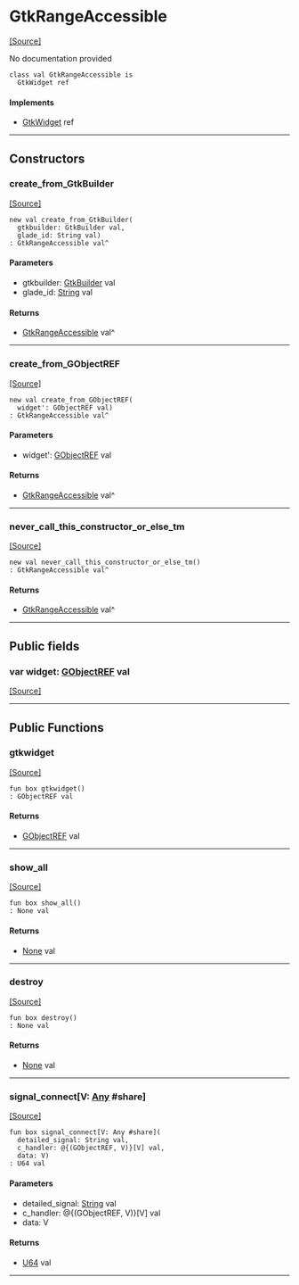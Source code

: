 # GtkRangeAccessible
<span class="source-link">[[Source]](src/gtk3/GtkRangeAccessible.md#L6)</span>

No documentation provided


```pony
class val GtkRangeAccessible is
  GtkWidget ref
```

#### Implements

* [GtkWidget](gtk3-GtkWidget.md) ref

---

## Constructors

### create_from_GtkBuilder
<span class="source-link">[[Source]](src/gtk3/GtkRangeAccessible.md#L14)</span>


```pony
new val create_from_GtkBuilder(
  gtkbuilder: GtkBuilder val,
  glade_id: String val)
: GtkRangeAccessible val^
```
#### Parameters

*   gtkbuilder: [GtkBuilder](gtk3-GtkBuilder.md) val
*   glade_id: [String](builtin-String.md) val

#### Returns

* [GtkRangeAccessible](gtk3-GtkRangeAccessible.md) val^

---

### create_from_GObjectREF
<span class="source-link">[[Source]](src/gtk3/GtkRangeAccessible.md#L17)</span>


```pony
new val create_from_GObjectREF(
  widget': GObjectREF val)
: GtkRangeAccessible val^
```
#### Parameters

*   widget': [GObjectREF](gtk3-..-gobject-GObjectREF.md) val

#### Returns

* [GtkRangeAccessible](gtk3-GtkRangeAccessible.md) val^

---

### never_call_this_constructor_or_else_tm
<span class="source-link">[[Source]](src/gtk3/GtkRangeAccessible.md#L20)</span>


```pony
new val never_call_this_constructor_or_else_tm()
: GtkRangeAccessible val^
```

#### Returns

* [GtkRangeAccessible](gtk3-GtkRangeAccessible.md) val^

---

## Public fields

### var widget: [GObjectREF](gtk3-..-gobject-GObjectREF.md) val
<span class="source-link">[[Source]](src/gtk3/GtkRangeAccessible.md#L10)</span>



---

## Public Functions

### gtkwidget
<span class="source-link">[[Source]](src/gtk3/GtkRangeAccessible.md#L12)</span>


```pony
fun box gtkwidget()
: GObjectREF val
```

#### Returns

* [GObjectREF](gtk3-..-gobject-GObjectREF.md) val

---

### show_all
<span class="source-link">[[Source]](src/gtk3/GtkWidget.md#L4)</span>


```pony
fun box show_all()
: None val
```

#### Returns

* [None](builtin-None.md) val

---

### destroy
<span class="source-link">[[Source]](src/gtk3/GtkWidget.md#L7)</span>


```pony
fun box destroy()
: None val
```

#### Returns

* [None](builtin-None.md) val

---

### signal_connect\[V: [Any](builtin-Any.md) #share\]
<span class="source-link">[[Source]](src/gtk3/GtkWidget.md#L10)</span>


```pony
fun box signal_connect[V: Any #share](
  detailed_signal: String val,
  c_handler: @{(GObjectREF, V)}[V] val,
  data: V)
: U64 val
```
#### Parameters

*   detailed_signal: [String](builtin-String.md) val
*   c_handler: @{(GObjectREF, V)}[V] val
*   data: V

#### Returns

* [U64](builtin-U64.md) val

---


